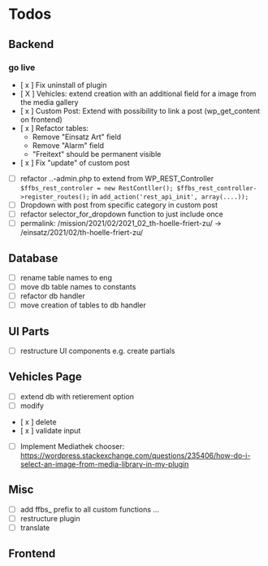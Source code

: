 # Todos

## Backend
### go live
* [ x ] Fix uninstall of plugin
* [ X ] Vehicles: extend creation with an additional field for a image from the media gallery
* [ x ] Custom Post: Extend with possibility to link a post (wp_get_content on frontend)
* [ x ] Refactor tables:
    * Remove "Einsatz  Art" field
    * Remove "Alarm" field
    * "Freitext" should be permanent visible
* [ x ] Fix "update" of custom post
* [ ] refactor ..-admin.php to extend from WP_REST_Controller `$ffbs_rest_controler = new RestContller(); $ffbs_rest_controller->register_routes();` in `add_action('rest_api_init', array(....));`
* [ ] Dropdown with post from specific category in custom post
* [ ] refactor selector_for_dropdown function to just include once
* [ ] permalink: /mission/2021/02/2021_02_th-hoelle-friert-zu/ -> /einsatz/2021/02/th-hoelle-friert-zu/

## Database
* [ ] rename table names to eng
* [ ] move db table names to constants
* [ ] refactor db handler
* [ ] move creation of tables to db handler

## UI Parts
* [ ] restructure UI components e.g. create partials

## Vehicles Page
* [ ] extend db with retierement option
* [ ] modify
* [ x ] delete
* [ x ] validate input
* [ ] Implement Mediathek chooser: https://wordpress.stackexchange.com/questions/235406/how-do-i-select-an-image-from-media-library-in-my-plugin

## Misc
* [ ] add ffbs_ prefix to all custom functions ...
* [ ] restructure plugin
* [ ] translate

## Frontend

